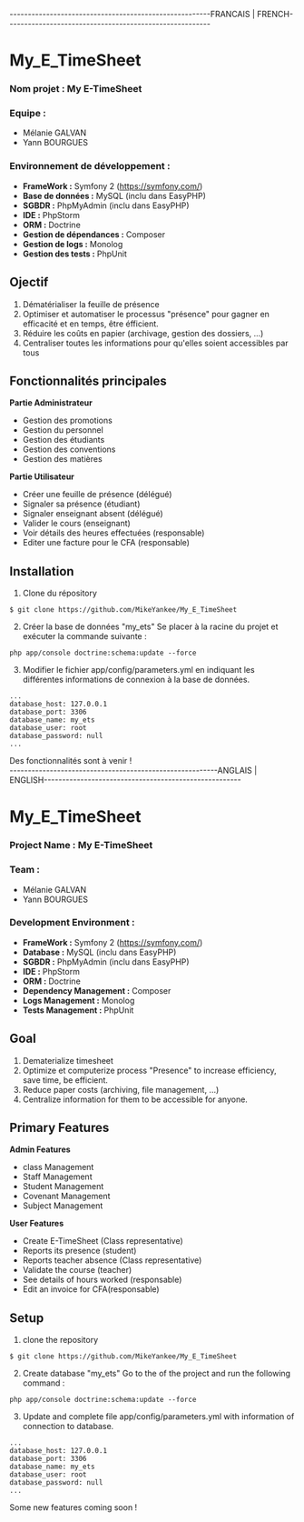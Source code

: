 -------------------------------------------------------FRANCAIS | FRENCH--------------------------------------------------------
# My_E_TimeSheet

### Nom projet : My E-TimeSheet<br />
### Equipe : <br />
- Mélanie GALVAN<br />
- Yann BOURGUES

### Environnement de développement :
* **FrameWork :** Symfony 2 (https://symfony.com/)
* **Base de données :** MySQL (inclu dans EasyPHP)
* **SGBDR :** PhpMyAdmin (inclu dans EasyPHP)
* **IDE :** PhpStorm
* **ORM :** Doctrine
* **Gestion de dépendances :** Composer
* **Gestion de logs :** Monolog 
* **Gestion des tests :** PhpUnit

## Ojectif
1. Dématérialiser la feuille de présence
2. Optimiser et automatiser le processus "présence" pour gagner en efficacité et en temps, être éfficient.
3. Réduire les coûts en papier (archivage, gestion des dossiers, ...)
4. Centraliser toutes les informations pour qu'elles soient accessibles par tous

## Fonctionnalités principales
**Partie Administrateur**
* Gestion des promotions
* Gestion du personnel
* Gestion des étudiants
* Gestion des conventions
* Gestion des matières

**Partie Utilisateur**
* Créer une feuille de présence (délégué)
* Signaler sa présence (étudiant)
* Signaler enseignant absent (délégué)
* Valider le cours (enseignant)
* Voir détails des heures effectuées (responsable)
* Editer une facture pour le CFA (responsable)

## Installation 
1. Clone du répository
```
$ git clone https://github.com/MikeYankee/My_E_TimeSheet
```
2. Créer la base de données "my_ets"
 Se placer à la racine du projet et exécuter la commande suivante :
```
php app/console doctrine:schema:update --force
```
3. Modifier le fichier app/config/parameters.yml en indiquant les différentes informations de connexion à la base de données.
```
...
database_host: 127.0.0.1
database_port: 3306
database_name: my_ets
database_user: root
database_password: null
...
```
Des fonctionnalités sont à venir !<br/>
---------------------------------------------------------ANGLAIS | ENGLISH------------------------------------------------------
# My_E_TimeSheet

### Project Name : My E-TimeSheet<br />
### Team : <br />
- Mélanie GALVAN<br />
- Yann BOURGUES

### Development Environment :
* **FrameWork :** Symfony 2 (https://symfony.com/)
* **Database :** MySQL (inclu dans EasyPHP)
* **SGBDR :** PhpMyAdmin (inclu dans EasyPHP)
* **IDE :** PhpStorm
* **ORM :** Doctrine
* **Dependency Management :** Composer
* **Logs Management :** Monolog 
* **Tests Management :** PhpUnit

## Goal
1. Dematerialize timesheet
2. Optimize et computerize process "Presence" to increase efficiency, save time, be efficient.
3. Reduce paper costs (archiving, file management, ...)
4. Centralize information for them to be accessible for anyone.

## Primary Features
**Admin Features**
* class Management
* Staff Management
* Student Management
* Covenant Management
* Subject Management

**User Features**
* Create E-TimeSheet (Class representative)
* Reports its presence (student)
* Reports teacher absence (Class representative)
* Validate the course (teacher)
* See details of hours worked (responsable)
* Edit an invoice for CFA(responsable)

## Setup 
1. clone the repository
```
$ git clone https://github.com/MikeYankee/My_E_TimeSheet
```
2. Create database "my_ets"
 Go to the of the project and run the following command :
```
php app/console doctrine:schema:update --force
```
3. Update and complete file app/config/parameters.yml with information of connection to database.
```
...
database_host: 127.0.0.1
database_port: 3306
database_name: my_ets
database_user: root
database_password: null
...
```
Some new features coming soon !
